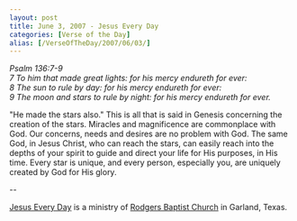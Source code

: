 ```yaml
---
layout: post
title: June 3, 2007 - Jesus Every Day
categories: [Verse of the Day]
alias: [/VerseOfTheDay/2007/06/03/]
---
```


_Psalm 136:7-9  
7 To him that made great lights: for his mercy endureth for ever:  
8 The sun to rule by day: for his mercy endureth for ever:  
9 The moon and stars to rule by night: for his mercy endureth for
ever._

"He made the stars also." This is all that is said in Genesis
concerning the creation of the stars. Miracles and magnificence are
commonplace with God. Our concerns, needs and desires are no problem
with God. The same God, in Jesus Christ, who can reach the stars, can
easily reach into the depths of your spirit to guide and direct your
life for His purposes, in His time. Every star is unique, and every
person, especially you, are uniquely created by God for His glory.

 --

<a href=http://jesuseveryday.net>Jesus Every Day</a> is a ministry of <a href=http://rodgersbaptist.net>Rodgers Baptist Church</a> in Garland, Texas.
